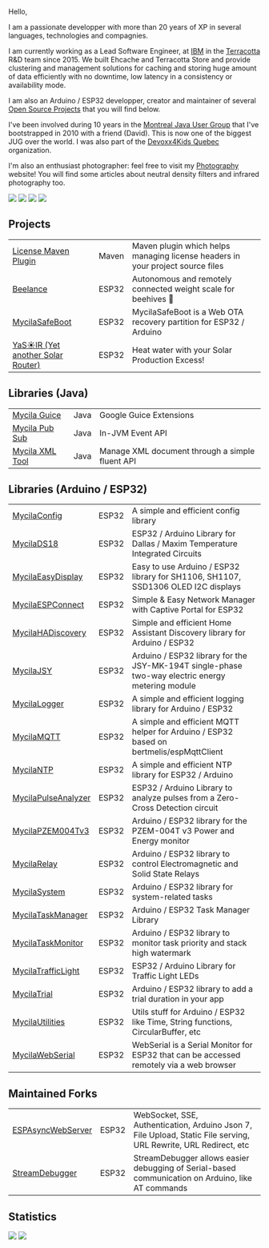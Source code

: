 Hello,

I am a passionate developper with more than 20 years of XP in several languages, technologies and compagnies.

I am currently working as a Lead Software Engineer, at [IBM](https://www.ibm.com/) in the [Terracotta](https://www.terracotta.org) R&D team since 2015.
We built Ehcache and Terracotta Store and provide clustering and management solutions for caching and storing huge amount of data efficiently with no downtime, low latency in a consistency or availability mode.

I am also an Arduino / ESP32 developper, creator and maintainer of several [Open Source Projects](https://mathieu.carbou.me/) that you will find below.

I've been involved during 10 years in the [Montreal Java User Group](https://www.montreal-jug.org/) that I've bootstrapped in 2010 with a friend (David). This is now one of the biggest JUG over the world.
I was also part of the [Devoxx4Kids Quebec](http://www.devoxx4kids.org/quebec/) organization.

I'm also an enthusiast photographer: feel free to visit my [Photography](https://www.mathieu.photography/) website!
You will find some articles about neutral density filters and infrared photography too.

[![](https://img.shields.io/badge/github-mathieucarbou-211F1F?logo=github&logoColor=white&style=flat-square)](https://github.com/mathieucarbou)
[![](https://img.shields.io/badge/linkedin-mathieucarbou-0072B1?logo=linkedin&style=flat-square)](https://www.linkedin.com/in/mathieucarbou/)
[![](https://img.shields.io/badge/photography-mathieu.photography-1BC?logo=react&logoColor=white&style=flat-square)](https://www.mathieu.photography/)
[![](https://img.shields.io/badge/flickr-mathieucarbou-ff69b4?logo=flickr&style=flat-square)](https://www.flickr.com/photos/mathieucarbou/)

## Projects

|                                                                        |       |                                                                                |
| :--------------------------------------------------------------------- | :---: | :----------------------------------------------------------------------------- |
| [License Maven Plugin](https://mathieu.carbou.me/license-maven-plugin) | Maven | Maven plugin which helps managing license headers in your project source files |
| [Beelance](https://beelance.carbou.me)                                 | ESP32 | Autonomous and remotely connected weight scale for beehives 🐝                 |
| [MycilaSafeBoot](https://mathieu.carbou.me/MycilaSafeBoot)             | ESP32 | MycilaSafeBoot is a Web OTA recovery partition for ESP32 / Arduino             |
| [YaS☀️lR (Yet another Solar Router)](https://yasolr.carbou.me)         | ESP32 | Heat water with your Solar Production Excess!                                  |

## Libraries (Java)

|                                                      |      |                                                 |
| :--------------------------------------------------- | :--: | :---------------------------------------------- |
| [Mycila Guice](https://mathieu.carbou.me/guice)      | Java | Google Guice Extensions                         |
| [Mycila Pub Sub](https://mathieu.carbou.me/pubsub)   | Java | In-JVM Event API                                |
| [Mycila XML Tool](https://mathieu.carbou.me/xmltool) | Java | Manage XML document through a simple fluent API |

## Libraries (Arduino / ESP32)

|                                                                      |       |                                                                                                  |
| :------------------------------------------------------------------- | :---: | :----------------------------------------------------------------------------------------------- |
| [MycilaConfig](https://mathieu.carbou.me/MycilaConfig)               | ESP32 | A simple and efficient config library                                                            |
| [MycilaDS18](https://mathieu.carbou.me/MycilaDS18)                   | ESP32 | ESP32 / Arduino Library for Dallas / Maxim Temperature Integrated Circuits                       |
| [MycilaEasyDisplay](https://mathieu.carbou.me/MycilaEasyDisplay)     | ESP32 | Easy to use Arduino / ESP32 library for SH1106, SH1107, SSD1306 OLED I2C displays                |
| [MycilaESPConnect](https://mathieu.carbou.me/MycilaESPConnect)       | ESP32 | Simple & Easy Network Manager with Captive Portal for ESP32                                      |
| [MycilaHADiscovery](https://mathieu.carbou.me/MycilaHADiscovery)     | ESP32 | Simple and efficient Home Assistant Discovery library for Arduino / ESP32                        |
| [MycilaJSY](https://mathieu.carbou.me/MycilaJSY)                     | ESP32 | Arduino / ESP32 library for the JSY-MK-194T single-phase two-way electric energy metering module |
| [MycilaLogger](https://mathieu.carbou.me/MycilaLogger)               | ESP32 | A simple and efficient logging library for Arduino / ESP32                                       |
| [MycilaMQTT](https://mathieu.carbou.me/MycilaMQTT)                   | ESP32 | A simple and efficient MQTT helper for Arduino / ESP32 based on bertmelis/espMqttClient          |
| [MycilaNTP](https://mathieu.carbou.me/MycilaNTP)                     | ESP32 | A simple and efficient NTP library for ESP32 / Arduino                                           |
| [MycilaPulseAnalyzer](https://mathieu.carbou.me/MycilaPulseAnalyzer) | ESP32 | ESP32 / Arduino Library to analyze pulses from a Zero-Cross Detection circuit                    |
| [MycilaPZEM004Tv3](https://mathieu.carbou.me/MycilaPZEM004Tv3)       | ESP32 | Arduino / ESP32 library for the PZEM-004T v3 Power and Energy monitor                            |
| [MycilaRelay](https://mathieu.carbou.me/MycilaRelay)                 | ESP32 | Arduino / ESP32 library to control Electromagnetic and Solid State Relays                        |
| [MycilaSystem](https://mathieu.carbou.me/MycilaSystem)               | ESP32 | Arduino / ESP32 library for system-related tasks                                                 |
| [MycilaTaskManager](https://mathieu.carbou.me/MycilaTaskManager)     | ESP32 | Arduino / ESP32 Task Manager Library                                                             |
| [MycilaTaskMonitor](https://mathieu.carbou.me/MycilaTaskMonitor)     | ESP32 | Arduino / ESP32 library to monitor task priority and stack high watermark                        |
| [MycilaTrafficLight](https://mathieu.carbou.me/MycilaTrafficLight)   | ESP32 | ESP32 / Arduino Library for Traffic Light LEDs                                                   |
| [MycilaTrial](https://mathieu.carbou.me/MycilaTrial)                 | ESP32 | Arduino / ESP32 library to add a trial duration in your app                                      |
| [MycilaUtilities](https://mathieu.carbou.me/MycilaUtilities)         | ESP32 | Utils stuff for Arduino / ESP32 like Time, String functions, CircularBuffer, etc                 |
| [MycilaWebSerial](https://mathieu.carbou.me/MycilaWebSerial)         | ESP32 | WebSerial is a Serial Monitor for ESP32 that can be accessed remotely via a web browser          |

## Maintained Forks

|                                                                  |       |                                                                                                                  |
| :--------------------------------------------------------------- | :---: | :--------------------------------------------------------------------------------------------------------------- |
| [ESPAsyncWebServer](https://mathieu.carbou.me/ESPAsyncWebServer) | ESP32 | WebSocket, SSE, Authentication, Arduino Json 7, File Upload, Static File serving, URL Rewrite, URL Redirect, etc |
| [StreamDebugger](https://mathieu.carbou.me/StreamDebugger)       | ESP32 | StreamDebugger allows easier debugging of Serial-based communication on Arduino, like AT commands                |

## Statistics

[![](https://github-readme-stats.vercel.app/api/top-langs/?username=mathieucarbou&layout=compact&show_icons=true&theme=dark#gh-dark-mode-only&count_private=true&include_all_commits=true)](https://github.com/mathieucarbou/)
[![](https://github-readme-stats.vercel.app/api?username=mathieucarbou&show_icons=true&theme=dark#gh-dark-mode-only&count_private=true&include_all_commits=true)](https://github.com/mathieucarbou/)

